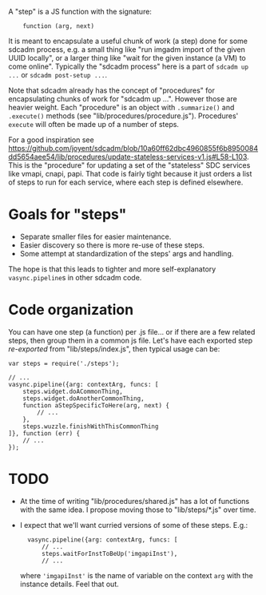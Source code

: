A "step" is a JS function with the signature:

        function (arg, next)

It is meant to encapsulate a useful chunk of work (a step) done for some
sdcadm process, e.g. a small thing like "run imgadm import of the given UUID
locally", or a larger thing like "wait for the given instance (a VM) to come
online". Typically the "sdcadm process" here is a part of `sdcadm up ...` or
`sdcadm post-setup ...`.

Note that sdcadm already has the concept of "procedures" for encapsulating
chunks of work for "sdcadm up ...". However those are heavier weight. Each
"procedure" is an object with `.summarize()` and `.execute()` methods (see
"lib/procedures/procedure.js"). Procedures' `execute` will often be made
up of a number of steps.

For a good inspiration see
<https://github.com/joyent/sdcadm/blob/10a60ff62dbc4960855f6b8950084dd5654aee54/lib/procedures/update-stateless-services-v1.js#L58-L103>. This is the "procedure" for updating a set of
the "stateless" SDC services like vmapi, cnapi, papi.  That code is
fairly tight because it just orders a list of steps to run for each
service, where each step is defined elsewhere.


# Goals for "steps"

- Separate smaller files for easier maintenance.
- Easier discovery so there is more re-use of these steps.
- Some attempt at standardization of the steps' args and handling.

The hope is that this leads to tighter and more self-explanatory
`vasync.pipeline`s in other sdcadm code.


# Code organization

You can have one step (a function) per .js file... or if there are a few
related steps, then group them in a common js file. Let's have each
exported step *re-exported* from "lib/steps/index.js", then typical
usage can be:

    var steps = require('./steps');

    // ...
    vasync.pipeline({arg: contextArg, funcs: [
        steps.widget.doACommonThing,
        steps.widget.doAnotherCommonThing,
        function aStepSpecificToHere(arg, next) {
            // ...
        },
        steps.wuzzle.finishWithThisCommonThing
    ]}, function (err) {
        // ...
    });


# TODO

- At the time of writing "lib/procedures/shared.js" has a lot of
  functions with the same idea. I propose moving those to "lib/steps/\*.js"
  over time.
- I expect that we'll want curried versions of some of these steps. E.g.:

        vasync.pipeline({arg: contextArg, funcs: [
            // ...
            steps.waitForInstToBeUp('imgapiInst'),
            // ...

  where `'imgapiInst'` is the name of variable on the context `arg` with the
  instance details. Feel that out.
